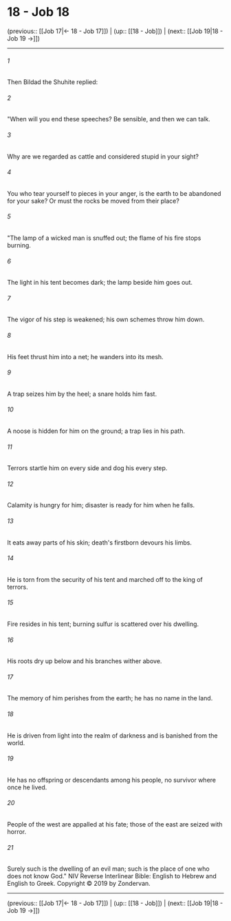 # 18 - Job 18

(previous:: [[Job 17|← 18 - Job 17]]) | (up:: [[18 - Job]]) | (next:: [[Job 19|18 - Job 19 →]])

***


###### 1 
Then Bildad the Shuhite replied: 

###### 2 
"When will you end these speeches? Be sensible, and then we can talk. 

###### 3 
Why are we regarded as cattle and considered stupid in your sight? 

###### 4 
You who tear yourself to pieces in your anger, is the earth to be abandoned for your sake? Or must the rocks be moved from their place? 

###### 5 
"The lamp of a wicked man is snuffed out; the flame of his fire stops burning. 

###### 6 
The light in his tent becomes dark; the lamp beside him goes out. 

###### 7 
The vigor of his step is weakened; his own schemes throw him down. 

###### 8 
His feet thrust him into a net; he wanders into its mesh. 

###### 9 
A trap seizes him by the heel; a snare holds him fast. 

###### 10 
A noose is hidden for him on the ground; a trap lies in his path. 

###### 11 
Terrors startle him on every side and dog his every step. 

###### 12 
Calamity is hungry for him; disaster is ready for him when he falls. 

###### 13 
It eats away parts of his skin; death's firstborn devours his limbs. 

###### 14 
He is torn from the security of his tent and marched off to the king of terrors. 

###### 15 
Fire resides in his tent; burning sulfur is scattered over his dwelling. 

###### 16 
His roots dry up below and his branches wither above. 

###### 17 
The memory of him perishes from the earth; he has no name in the land. 

###### 18 
He is driven from light into the realm of darkness and is banished from the world. 

###### 19 
He has no offspring or descendants among his people, no survivor where once he lived. 

###### 20 
People of the west are appalled at his fate; those of the east are seized with horror. 

###### 21 
Surely such is the dwelling of an evil man; such is the place of one who does not know God." NIV Reverse Interlinear Bible: English to Hebrew and English to Greek. Copyright © 2019 by Zondervan.

***

(previous:: [[Job 17|← 18 - Job 17]]) | (up:: [[18 - Job]]) | (next:: [[Job 19|18 - Job 19 →]])
